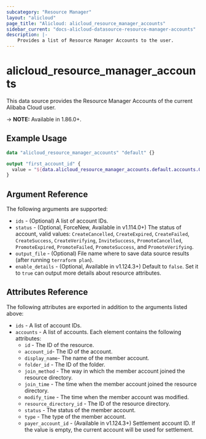 ```yaml
---
subcategory: "Resource Manager"
layout: "alicloud"
page_title: "Alicloud: alicloud_resource_manager_accounts"
sidebar_current: "docs-alicloud-datasource-resource-manager-accounts"
description: |-
    Provides a list of Resource Manager Accounts to the user.
---
```


# alicloud\_resource\_manager\_accounts

This data source provides the Resource Manager Accounts of the current Alibaba Cloud user.

-> **NOTE:**  Available in 1.86.0+.

## Example Usage

```terraform
data "alicloud_resource_manager_accounts" "default" {}

output "first_account_id" {
  value = "${data.alicloud_resource_manager_accounts.default.accounts.0.id}"
}
```

## Argument Reference

The following arguments are supported:

* `ids` - (Optional) A list of account IDs.
* `status` - (Optional, ForceNew, Available in v1.114.0+) The status of account, valid values: `CreateCancelled`, `CreateExpired`, `CreateFailed`, `CreateSuccess`, `CreateVerifying`, `InviteSuccess`, `PromoteCancelled`, `PromoteExpired`, `PromoteFailed`, `PromoteSuccess`, and `PromoteVerifying`.
* `output_file` - (Optional) File name where to save data source results (after running `terraform plan`).
* `enable_details` - (Optional,  Available in v1.124.3+) Default to `false`. Set it to `true` can output more details about resource attributes.

## Attributes Reference

The following attributes are exported in addition to the arguments listed above:

* `ids` - A list of account IDs.
* `accounts` - A list of accounts. Each element contains the following attributes:
    * `id` - The ID of the resource.
    * `account_id`- The ID of the account.
    * `display_name`- The name of the member account.
    * `folder_id` - The ID of the folder.
    * `join_method` - The way in which the member account joined the resource directory. 
    * `join_time` - The time when the member account joined the resource directory.
    * `modify_time` - The time when the member account was modified.
    * `resource_directory_id` - The ID of the resource directory.
    * `status` - The status of the member account. 
    * `type` - The type of the member account. 
    * `payer_account_id` - (Available in v1.124.3+) Settlement account ID. If the value is empty, the current account will be used for settlement.
    
